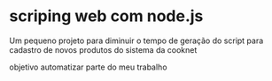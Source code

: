 
<h1>scriping web com node.js</h1>

<p>Um pequeno projeto para diminuir o tempo de geração do script para cadastro de novos produtos do sistema da cooknet</p>
<p>objetivo automatizar parte do meu trabalho</p>
